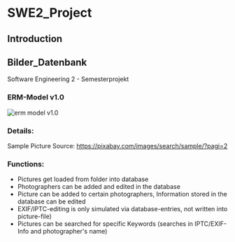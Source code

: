 # SWE2_Project
## Introduction


## Bilder_Datenbank
Software Engineering 2 - Semesterprojekt

### ERM-Model v1.0
![erm model
v1.0](https://user-images.githubusercontent.com/49987011/90168702-c7ce2000-dd9d-11ea-82b1-96caa3c0e9a0.png)


### Details:
Sample Picture Source: https://pixabay.com/images/search/sample/?pagi=2

### Functions:
- Pictures get loaded from folder into database
- Photographers can be added and edited in the database
- Picture can be added to certain photographers, Information stored in the database can be edited
- EXIF/IPTC-editing is only simulated via database-entries, not written into picture-file)
- Pictures can be searched for specific Keywords (searches in IPTC/EXIF-Info and photographer's name)
